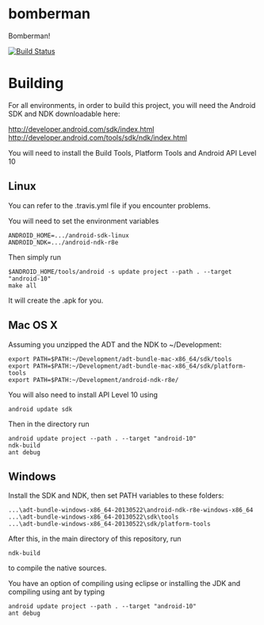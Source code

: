 bomberman
=========

Bomberman!

[![Build Status](https://travis-ci.org/davidsiaw/bomberman.png)](https://travis-ci.org/davidsiaw/bomberman)

Building
========

For all environments, in order to build this project, you will need the Android SDK and NDK downloadable here:

http://developer.android.com/sdk/index.html
http://developer.android.com/tools/sdk/ndk/index.html

You will need to install the Build Tools, Platform Tools and Android API Level 10

Linux
-----

You can refer to the .travis.yml file if you encounter problems.

You will need to set the environment variables

	ANDROID_HOME=.../android-sdk-linux
	ANDROID_NDK=.../android-ndk-r8e

Then simply run

	$ANDROID_HOME/tools/android -s update project --path . --target "android-10"
	make all
  
It will create the .apk for you.


Mac OS X
--------

Assuming you unzipped the ADT and the NDK to ~/Development:

	export PATH=$PATH:~/Development/adt-bundle-mac-x86_64/sdk/tools
	export PATH=$PATH:~/Development/adt-bundle-mac-x86_64/sdk/platform-tools
	export PATH=$PATH:~/Development/android-ndk-r8e/

You will also need to install API Level 10 using

	android update sdk

Then in the directory run

	android update project --path . --target "android-10"
	ndk-build
	ant debug

Windows
-------

Install the SDK and NDK, then set PATH variables to these folders: 

	...\adt-bundle-windows-x86_64-20130522\android-ndk-r8e-windows-x86_64
	...\adt-bundle-windows-x86_64-20130522\sdk\tools
	...\adt-bundle-windows-x86_64-20130522\sdk/platform-tools

After this, in the main directory of this repository, run 

	ndk-build

to compile the native sources.

You have an option of compiling using eclipse or installing the JDK and compiling using ant by typing

	android update project --path . --target "android-10"
	ant debug
